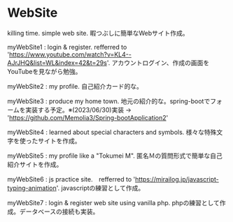 # WebSite
killing time. simple web site.
暇つぶしに簡単なWebサイト作成。

myWebSite1 : login & register. refferred to 'https://www.youtube.com/watch?v=KL4--AJrJHQ&list=WL&index=42&t=29s'.
アカウントログイン、作成の画面をYouTubeを見ながら勉強。

myWebSite2 : my profile.
自己紹介カード的な。

myWebSite3 : produce my home town.
地元の紹介的な。spring-bootでフォームを実装する予定。※(2023/06/30)実装 → 'https://github.com/Memolia3/Spring-bootApplication2'

myWebSite4 : learned about special characters and symbols.
様々な特殊文字を使ったサイトを作成。

myWebSite5 : my profile like a "Tokumei M".
匿名Ｍの質問形式で簡単な自己紹介サイトを作成。

myWebSite6 : js practice site.　refferred to 'https://mirailog.jp/javascript-typing-animation'.
javascriptの練習として作成。

myWebSite7 : login & register web site using vanilla php.
phpの練習として作成。データベースの接続も実装。

